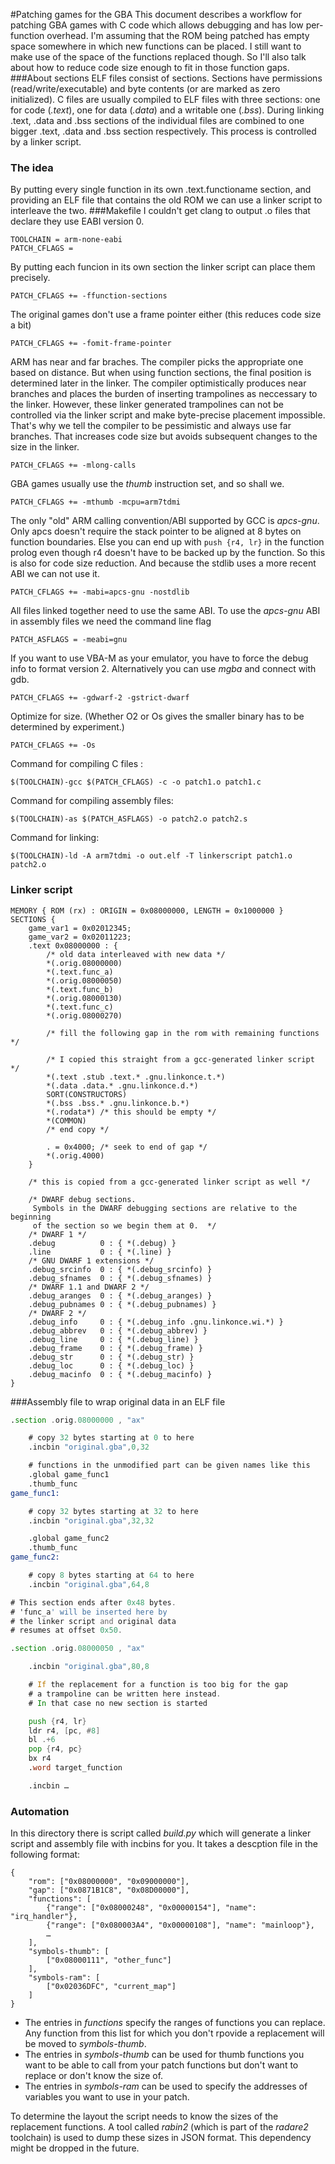 #Patching games for the GBA
This document describes a workflow for patching GBA games with C code which allows debugging and has low per-function overhead. I'm assuming that the ROM being patched has empty space somewhere in which new functions can be placed. I still want to make use of the space of the functions replaced though. So I'll also talk about how to reduce code size enough to fit in those function gaps.
###About sections
ELF files consist of sections. Sections have permissions (read/write/executable) and byte contents (or are marked as zero initialized). C files are usually compiled to ELF files with three sections: one for code (*.text*), one for data (*.data*) and a writable one (*.bss*). During linking .text, .data and .bss sections of the individual  files are combined to one bigger .text, .data and .bss section respectively. This process is controlled by a linker script.
### The idea
By putting every single function in its own .text.functioname section, and providing an ELF file that contains the old ROM we can use a linker script to interleave the two.
###Makefile
I couldn't get clang to output .o files that declare they use EABI version 0.
```
TOOLCHAIN = arm-none-eabi
PATCH_CFLAGS =
```
By putting each funcion in its own section the linker script can place them precisely.

	PATCH_CFLAGS += -ffunction-sections

The original games don't use a frame pointer either (this reduces code size a bit)

	PATCH_CFLAGS += -fomit-frame-pointer

ARM has near and far braches. The compiler picks the appropriate one based on distance. But when using function sections, the final position is determined later in the linker. The compiler optimistically produces near branches and places the burden of inserting trampolines as neccessary to the linker.
However, these linker generated trampolines can not be controlled via the linker script and make byte-precise placement impossible. That's why we tell the compiler to be pessimistic and always use far branches.
That increases code size but avoids subsequent changes to the size in the linker.

	PATCH_CFLAGS += -mlong-calls

GBA games usually use the *thumb* instruction set, and so shall we.

	PATCH_CFLAGS += -mthumb -mcpu=arm7tdmi

The only "old" ARM calling convention/ABI supported by GCC is *apcs-gnu*. Only apcs doesn't require the stack pointer to be aligned at 8 bytes on function boundaries. Else you can end up with `push {r4, lr}` in the function prolog even though r4 doesn't have to be backed up by the function. So this is also for code size reduction. And because the stdlib uses a more recent ABI we can not use it.

	PATCH_CFLAGS += -mabi=apcs-gnu -nostdlib

All files linked together need to use the same ABI. To use the *apcs-gnu* ABI in assembly files we need the command line flag

	PATCH_ASFLAGS = -meabi=gnu

If you want to use VBA-M as your emulator, you have to force the debug info to format version 2. Alternatively you can use *mgba* and connect with gdb.

	PATCH_CFLAGS += -gdwarf-2 -gstrict-dwarf

Optimize for size. (Whether O2 or Os gives the smaller binary has to be determined by experiment.)

	PATCH_CFLAGS += -Os


Command for compiling C files :

	$(TOOLCHAIN)-gcc $(PATCH_CFLAGS) -c -o patch1.o patch1.c

Command for compiling assembly files:

	$(TOOLCHAIN)-as $(PATCH_ASFLAGS) -o patch2.o patch2.s

Command for linking:

	$(TOOLCHAIN)-ld -A arm7tdmi -o out.elf -T linkerscript patch1.o patch2.o

### Linker script
```
MEMORY { ROM (rx) : ORIGIN = 0x08000000, LENGTH = 0x1000000 }
SECTIONS {
	game_var1 = 0x02012345;
	game_var2 = 0x02011223;
	.text 0x08000000 : {
		/* old data interleaved with new data */
		*(.orig.08000000)
		*(.text.func_a)
		*(.orig.08000050)
		*(.text.func_b)
		*(.orig.08000130)
		*(.text.func_c)
		*(.orig.08000270)

		/* fill the following gap in the rom with remaining functions */

		/* I copied this straight from a gcc-generated linker script */
		*(.text .stub .text.* .gnu.linkonce.t.*)
		*(.data .data.* .gnu.linkonce.d.*)
		SORT(CONSTRUCTORS)
		*(.bss .bss.* .gnu.linkonce.b.*)
		*(.rodata*) /* this should be empty */
		*(COMMON)
		/* end copy */

		. = 0x4000; /* seek to end of gap */
		*(.orig.4000)
	}

	/* this is copied from a gcc-generated linker script as well */

	/* DWARF debug sections.
	 Symbols in the DWARF debugging sections are relative to the beginning
	 of the section so we begin them at 0.  */
	/* DWARF 1 */
	.debug          0 : { *(.debug) }
	.line           0 : { *(.line) }
	/* GNU DWARF 1 extensions */
	.debug_srcinfo  0 : { *(.debug_srcinfo) }
	.debug_sfnames  0 : { *(.debug_sfnames) }
	/* DWARF 1.1 and DWARF 2 */
	.debug_aranges  0 : { *(.debug_aranges) }
	.debug_pubnames 0 : { *(.debug_pubnames) }
	/* DWARF 2 */
	.debug_info     0 : { *(.debug_info .gnu.linkonce.wi.*) }
	.debug_abbrev   0 : { *(.debug_abbrev) }
	.debug_line     0 : { *(.debug_line) }
	.debug_frame    0 : { *(.debug_frame) }
	.debug_str      0 : { *(.debug_str) }
	.debug_loc      0 : { *(.debug_loc) }
	.debug_macinfo  0 : { *(.debug_macinfo) }
}
```
###Assembly file to wrap original data in an ELF file
```asm
.section .orig.08000000 , "ax"

	# copy 32 bytes starting at 0 to here
	.incbin "original.gba",0,32

	# functions in the unmodified part can be given names like this
	.global game_func1
	.thumb_func
game_func1:

	# copy 32 bytes starting at 32 to here
	.incbin "original.gba",32,32

	.global game_func2
	.thumb_func
game_func2:

	# copy 8 bytes starting at 64 to here
	.incbin "original.gba",64,8

# This section ends after 0x48 bytes.
# 'func_a' will be inserted here by
# the linker script and original data
# resumes at offset 0x50.

.section .orig.08000050 , "ax"

	.incbin "original.gba",80,8

	# If the replacement for a function is too big for the gap
	# a trampoline can be written here instead.
	# In that case no new section is started

	push {r4, lr}
	ldr r4, [pc, #8]
	bl .+6
	pop {r4, pc}
	bx r4
	.word target_function

	.incbin …
```
### Automation
In this directory there is script called *build.py* which will generate a linker script and assembly file with incbins for you. It takes a descption file in the following format:
```
{
	"rom": ["0x08000000", "0x09000000"],
	"gap": ["0x0871B1C8", "0x08D00000"],
	"functions": [
		{"range": ["0x08000248", "0x00000154"], "name": "irq_handler"},
		{"range": ["0x080003A4", "0x00000108"], "name": "mainloop"},
		…
	],
	"symbols-thumb": [
		["0x08000111", "other_func"]
	],
	"symbols-ram": [
		["0x02036DFC", "current_map"]
	]
}
```

* The entries in *functions* specify the ranges of functions you can replace. Any function from this list for which you don't rpovide a replacement will be moved to *symbols-thumb*.
* The entries in *symbols-thumb* can be used for thumb functions you want to be able to call from your patch functions but don't want to replace or don't know the size of.
* The entries in *symbols-ram* can be used to specify the addresses of variables you want to use in your patch.

To determine the layout the script needs to know the sizes of the replacement functions. A tool called *rabin2* (which is part of the *radare2* toolchain) is used to dump these sizes in JSON format. This dependency might be dropped in the future.
